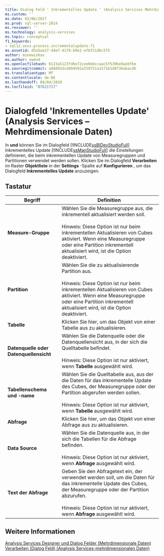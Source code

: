 ```yaml
---
title: Dialog Feld ' Inkrementelles Update ' (Analysis Services Mehrdimensionale Daten) | Microsoft-Dokumentation
ms.custom: ''
ms.date: 03/06/2017
ms.prod: sql-server-2014
ms.reviewer: ''
ms.technology: analysis-services
ms.topic: conceptual
f1_keywords:
- sql12.asvs.process.incrementalupdate.f1
ms.assetid: d5a5ae27-44e7-4179-b9e2-efbf21d6c5f5
author: minewiskan
ms.author: owend
ms.openlocfilehash: 6115a5123fd6e72cee0ebccaac5f539be8aebfbe
ms.sourcegitcommit: ad4d92dce894592a259721a1571b1d8736abacdb
ms.translationtype: MT
ms.contentlocale: de-DE
ms.lasthandoff: 08/04/2020
ms.locfileid: "87621717"
---
```

# <a name="incremental-update-dialog-box-analysis-services---multidimensional-data"></a>Dialogfeld 'Inkrementelles Update' (Analysis Services – Mehrdimensionale Daten)
  In **und** können Sie im Dialogfeld [!INCLUDE[ssBIDevStudioFull](../includes/ssbidevstudiofull-md.md)] Inkrementelles Update [!INCLUDE[ssManStudioFull](../includes/ssmanstudiofull-md.md)] die Einstellungen definieren, die beim inkrementellen Update von Measuregruppen und Partitionen verwendet werden sollen. Klicken Sie im Dialogfeld **Verarbeiten** im Raster **Objektliste** in der **Settings** -Spalte auf **Konfigurieren** , um das Dialogfeld **Inkrementelles Update** anzuzeigen.  
  
## <a name="options"></a>Tastatur  
  
|Begriff|Definition|  
|----------|----------------|  
|**Measure-Gruppe**|Wählen Sie die Measuregruppe aus, die inkrementell aktualisiert werden soll.<br /><br /> Hinweis: Diese Option ist nur beim inkrementellen Aktualisieren von Cubes aktiviert. Wenn eine Measuregruppe oder eine Partition inkrementell aktualisiert wird, ist die Option deaktiviert.|  
|**Partition**|Wählen Sie die zu aktualisierende Partition aus.<br /><br /> Hinweis: Diese Option ist nur beim inkrementellen Aktualisieren von Cubes aktiviert. Wenn eine Measuregruppe oder eine Partition inkrementell aktualisiert wird, ist die Option deaktiviert.|  
|**Tabelle**|Klicken Sie hier, um das Objekt von einer Tabelle aus zu aktualisieren.|  
|**Datenquelle oder Datenquellensicht**|Wählen Sie die Datenquelle oder die Datenquellensicht aus, in der sich die Quelltabelle befindet.<br /><br /> Hinweis: Diese Option ist nur aktiviert, wenn **Tabelle** ausgewählt wird.|  
|**Tabellenschema und -name**|Wählen Sie die Quelltabelle aus, aus der die Daten für das inkrementelle Update des Cubes, der Measuregruppe oder der Partition abgerufen werden sollen.<br /><br /> Hinweis: Diese Option ist nur aktiviert, wenn **Tabelle** ausgewählt wird.|  
|**Abfrage**|Klicken Sie hier, um das Objekt von einer Abfrage aus zu aktualisieren.|  
|**Data Source**|Wählen Sie die Datenquelle aus, in der sich die Tabellen für die Abfrage befinden.<br /><br /> Hinweis: Diese Option ist nur aktiviert, wenn **Abfrage** ausgewählt wird.|  
|**Text der Abfrage**|Geben Sie den Abfragetext ein, der verwendet werden soll, um die Daten für das inkrementelle Update des Cubes, der Measuregruppe oder der Partition abzurufen.<br /><br /> Hinweis: Diese Option ist nur aktiviert, wenn **Abfrage** ausgewählt wird.|  
  
## <a name="see-also"></a>Weitere Informationen  
 [Analysis Services Designer und Dialog Felder &#40;Mehrdimensionale Daten&#41;](analysis-services-designers-and-dialog-boxes-multidimensional-data.md)   
 [Verarbeiten (Dialog Feld) &#40;Analysis Services-mehrdimensionalen Daten&#41;](process-dialog-box-analysis-services-multidimensional-data.md)  
  
  
